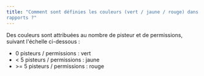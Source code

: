 ```yaml
---
title: "Comment sont définies les couleurs (vert / jaune / rouge) dans vos
rapports ?"
---
```


Des couleurs sont attribuées au nombre de pisteur et de permissions, suivant l'échelle ci-dessous :

* 0 pisteurs / permissions : vert
* < 5 pisteurs / permissions : jaune
* \>= 5 pisteurs / permissions : rouge

